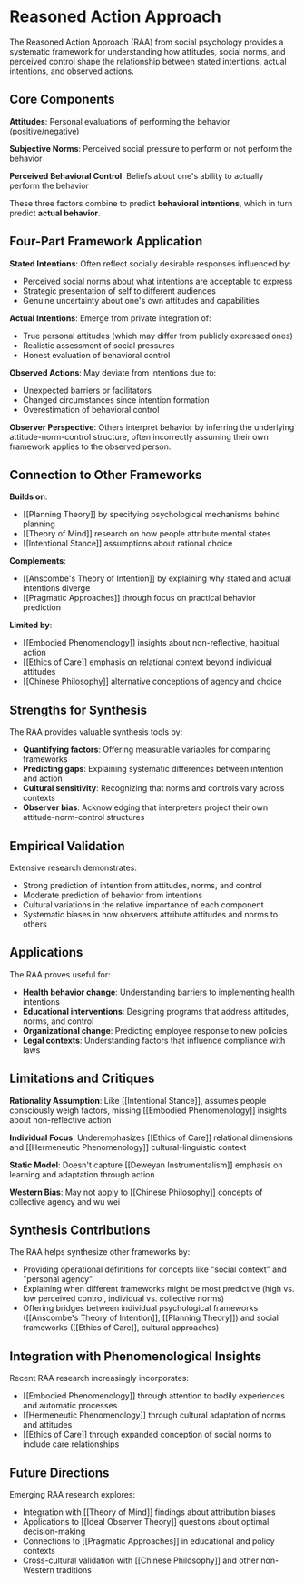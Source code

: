 # Reasoned Action Approach

The Reasoned Action Approach (RAA) from social psychology provides a systematic framework for understanding how attitudes, social norms, and perceived control shape the relationship between stated intentions, actual intentions, and observed actions.

## Core Components

**Attitudes**: Personal evaluations of performing the behavior (positive/negative)

**Subjective Norms**: Perceived social pressure to perform or not perform the behavior

**Perceived Behavioral Control**: Beliefs about one's ability to actually perform the behavior

These three factors combine to predict **behavioral intentions**, which in turn predict **actual behavior**.

## Four-Part Framework Application

**Stated Intentions**: Often reflect socially desirable responses influenced by:
- Perceived social norms about what intentions are acceptable to express
- Strategic presentation of self to different audiences
- Genuine uncertainty about one's own attitudes and capabilities

**Actual Intentions**: Emerge from private integration of:
- True personal attitudes (which may differ from publicly expressed ones)
- Realistic assessment of social pressures
- Honest evaluation of behavioral control

**Observed Actions**: May deviate from intentions due to:
- Unexpected barriers or facilitators
- Changed circumstances since intention formation
- Overestimation of behavioral control

**Observer Perspective**: Others interpret behavior by inferring the underlying attitude-norm-control structure, often incorrectly assuming their own framework applies to the observed person.

## Connection to Other Frameworks

**Builds on**:
- [[Planning Theory]] by specifying psychological mechanisms behind planning
- [[Theory of Mind]] research on how people attribute mental states
- [[Intentional Stance]] assumptions about rational choice

**Complements**:
- [[Anscombe's Theory of Intention]] by explaining why stated and actual intentions diverge
- [[Pragmatic Approaches]] through focus on practical behavior prediction

**Limited by**:
- [[Embodied Phenomenology]] insights about non-reflective, habitual action
- [[Ethics of Care]] emphasis on relational context beyond individual attitudes
- [[Chinese Philosophy]] alternative conceptions of agency and choice

## Strengths for Synthesis

The RAA provides valuable synthesis tools by:
- **Quantifying factors**: Offering measurable variables for comparing frameworks
- **Predicting gaps**: Explaining systematic differences between intention and action
- **Cultural sensitivity**: Recognizing that norms and controls vary across contexts
- **Observer bias**: Acknowledging that interpreters project their own attitude-norm-control structures

## Empirical Validation

Extensive research demonstrates:
- Strong prediction of intention from attitudes, norms, and control
- Moderate prediction of behavior from intentions
- Cultural variations in the relative importance of each component
- Systematic biases in how observers attribute attitudes and norms to others

## Applications

The RAA proves useful for:
- **Health behavior change**: Understanding barriers to implementing health intentions
- **Educational interventions**: Designing programs that address attitudes, norms, and control
- **Organizational change**: Predicting employee response to new policies
- **Legal contexts**: Understanding factors that influence compliance with laws

## Limitations and Critiques

**Rationality Assumption**: Like [[Intentional Stance]], assumes people consciously weigh factors, missing [[Embodied Phenomenology]] insights about non-reflective action

**Individual Focus**: Underemphasizes [[Ethics of Care]] relational dimensions and [[Hermeneutic Phenomenology]] cultural-linguistic context

**Static Model**: Doesn't capture [[Deweyan Instrumentalism]] emphasis on learning and adaptation through action

**Western Bias**: May not apply to [[Chinese Philosophy]] concepts of collective agency and wu wei

## Synthesis Contributions

The RAA helps synthesize other frameworks by:
- Providing operational definitions for concepts like "social context" and "personal agency"
- Explaining when different frameworks might be most predictive (high vs. low perceived control, individual vs. collective norms)
- Offering bridges between individual psychological frameworks ([[Anscombe's Theory of Intention]], [[Planning Theory]]) and social frameworks ([[Ethics of Care]], cultural approaches)

## Integration with Phenomenological Insights

Recent RAA research increasingly incorporates:
- [[Embodied Phenomenology]] through attention to bodily experiences and automatic processes
- [[Hermeneutic Phenomenology]] through cultural adaptation of norms and attitudes
- [[Ethics of Care]] through expanded conception of social norms to include care relationships

## Future Directions

Emerging RAA research explores:
- Integration with [[Theory of Mind]] findings about attribution biases
- Applications to [[Ideal Observer Theory]] questions about optimal decision-making
- Connections to [[Pragmatic Approaches]] in educational and policy contexts
- Cross-cultural validation with [[Chinese Philosophy]] and other non-Western traditions